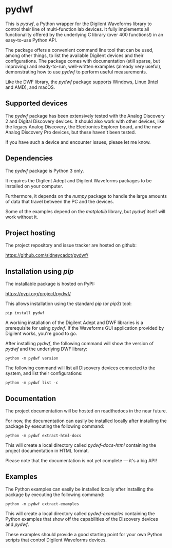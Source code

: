 # pydwf

This is *pydwf*, a Python wrapper for the Digilent Waveforms library to control their line of
multi-function lab devices. It fully implements all functionality offered by the underlying
C library (over 400 functions!) in an easy-to-use Python API.

The package offers a convenient command line tool that can be used, among other things, to list
the available Digilent devices and their configurations. The package comes with documentation
(still sparse, but improving) and ready-to-run, well-written examples (already very useful),
demonstrating how to use *pydwf* to perform useful measurements.

Like the DWF library, the *pydwf* package supports Windows, Linux (Intel and AMD), and macOS.

## Supported devices

The *pydwf* package has been extensively tested with the Analog Discovery 2 and Digital Discovery
devices. It should also work with other devices, like the legacy Analog Discovery, the Electronics
Explorer board, and the new Analog Discovery Pro devices, but these haven't been tested.

If you have such a device and encounter issues, please let me know.

## Dependencies

The *pydwf* package is Python 3 only.

It requires the Digilent Adept and Digilent Waveforms packages to be installed on your computer.

Furthermore, it depends on the *numpy* package to handle the large amounts of data that travel
between the PC and the devices.

Some of the examples depend on the *matplotlib* library, but *pydwf* itself will work without it.

## Project hosting

The project repository and issue tracker are hosted on github:

https://github.com/sidneycadot/pydwf/

## Installation using *pip*

The installable package is hosted on PyPI:

https://pypi.org/project/pydwf/

This allows installation using the standard *pip* (or *pip3*) tool:

```
pip install pydwf
```

A working installation of the Digilent Adept and DWF libraries is a prerequisite for using *pydwf*.
If the Waveforms GUI application provided by Digilent works, you're good to go.

After installing *pydwf*, the following command will show the version of *pydwf* and the underlying
DWF library:

```
python -m pydwf version
```

The following command will list all Discovery devices connected to the system, and list their
configurations:

```
python -m pydwf list -c
```

## Documentation

The project documentation will be hosted on readthedocs in the near future.

For now, the documentation can easily be installed locally after installing the package
by executing the following command:

```
python -m pydwf extract-html-docs
```

This will create a local directory called *pydwf-docs-html* containing the project documentation in HTML format.

Please note that the documentation is not yet complete — it's a big API!

## Examples

The Python examples can easily be installed locally after installing the package
by executing the following command:

```
python -m pydwf extract-examples
```

This will create a local directory called *pydwf-examples* containing the Python examples that
show off the capabilities of the Discovery devices and *pydwf*.

These examples should provide a good starting point for your own Python scripts that control
Digilent Waveforms devices.
